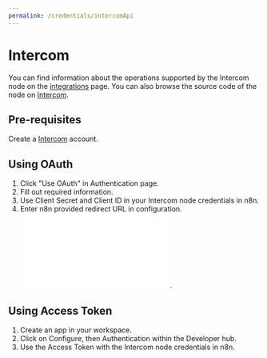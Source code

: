 ```yaml
---
permalink: /credentials/intercomApi
---
```



# Intercom
You can find information about the operations supported by the Intercom node on the [integrations](https://n8n.io/integrations/n8n-nodes-base.intercom) page. You can also browse the source code of the node on [Intercom](https://github.com/n8n-io/n8n/tree/master/packages/nodes-base/nodes/Intercom).

## Pre-requisites

Create a [Intercom](https://www.intercom.com/) account.

## Using OAuth

1. Click "Use OAuth" in Authentication page.
2. Fill out required information.
3. Use Client Secret and Client ID in your Intercom node credentials in n8n.
4. Enter n8n provided redirect URL in configuration. ![Redirect URL Explanation here](../README.md).


## Using Access Token

1. Create an app in your workspace.
2. Click on Configure, then Authentication within the Developer hub.
3. Use the Access Token with the Intercom node credentials in n8n.




